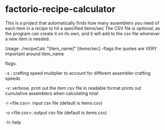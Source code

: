 # factorio-recipe-calculator
This is a project that automatically finds how many assemblers you need of each item in a recipe to hit a specified items/sec
The CSV file is optional, as the program can create it on its own, and it will add to the csv file whenever a new item is needed.

Usage: ./recipeCalc "[item_name]" [items/sec] -flags
                        the quotes are VERY important around item_name

flags:

-s <float>:     crafting speed multiplier to account for different assembler crafting speeds

-v:             verbose. print out the item csv file in readable format
                prints out cumulative assemblers when calculating total

-i <file.csv>:  input csv file (default is items.csv)

-o <file.csv>:  output csv file (default is items.csv)

-h:             help
